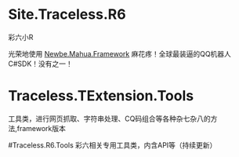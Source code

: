 # Site.Traceless.R6
彩六小R

光荣地使用 [Newbe.Mahua.Framework](https://github.com/Newbe36524/Newbe.Mahua.Framework) 麻花疼！全球最装逼的QQ机器人C#SDK！没有之一！ 

# Traceless.TExtension.Tools
工具类，进行网页抓取、字符串处理、CQ码组合等各种杂七杂八的方法,framework版本

#Traceless.R6.Tools
彩六相关专用工具类，内含API等（持续更新）
